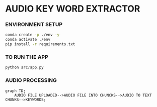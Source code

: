 # AUDIO KEY WORD EXTRACTOR

### ENVIRONMENT SETUP
```bash
conda create -p ./env -y
conda activate ./env
pip install -r requirements.txt
```

### TO RUN THE APP
```python
python src/app.py
```

### AUDIO PROCESSING
```mermaid
graph TD;
    AUDIO FILE UPLOADED-->AUDIO FILE INTO CHUNCKS-->AUDIO TO TEXT CHUNKS-->KEYWORDS;
```
